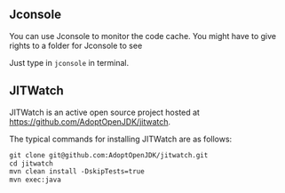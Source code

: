 ## Jconsole

You can use Jconsole to monitor the code cache. You might have to give rights to a folder for Jconsole to see

Just type in `jconsole` in terminal.

## JITWatch

JITWatch is an active open source project hosted at https://github.com/AdoptOpenJDK/jitwatch.

The typical commands for installing JITWatch are as follows:

```xml
git clone git@github.com:AdoptOpenJDK/jitwatch.git
cd jitwatch
mvn clean install -DskipTests=true
mvn exec:java
```
